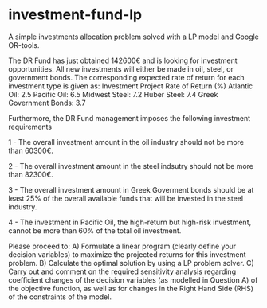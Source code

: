 # investment-fund-lp
A simple investments allocation problem solved with a LP model and Google OR-tools.

The DR Fund has just obtained 142600€ and is looking for investment opportunities. All new investments will either be made in oil, steel, or government bonds. The corresponding expected rate of return for each investment type is given as:
Investment 	Project Rate of Return (%)
Atlantic Oil: 2.5
Pacific Oil: 6.5
Midwest Steel: 7.2
Huber Steel: 7.4
Greek Government Bonds: 3.7

Furthermore, the DR Fund management imposes the following investment requirements

1 - The overall investment amount in the oil industry should not be more than 60300€.

2 - The overall investment amount in the steel indsutry should not be more than 82300€.

3 - The overall investment amount in Greek Goverment bonds should be at least 25% of the overall available funds that will be
    invested in the steel industry.

4 - The investment in Pacific Oil, the high-return but high-risk investment, cannot be more than 60% of the total oil investment.

Please proceed to:
A) Formulate a linear program (clearly define your decision variables) to maximize the projected returns for this investment problem.
B) Calculate the optimal solution by using a LP problem solver.
C) Carry out and comment on the required sensitivity analysis regarding coefficient changes of the decision variables (as modelled in
   Question A) of the objective function, as well as for changes in the Right Hand Side (RHS) of the constraints of the model.
